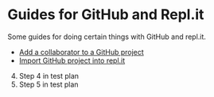 Guides for GitHub and Repl.it
=============================

Some guides for doing certain things with GitHub and repl.it.

* [Add a collaborator to a GitHub project](add-collaborator.md)
* [Import GitHub project into repl.it](repl-import-github.md)

4. Step 4 in test plan
5. Step 5 in test plan